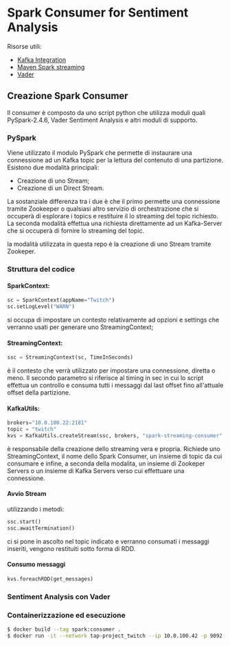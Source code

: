 # Spark Consumer for Sentiment Analysis
Risorse utili:
- [Kafka Integration](https://spark.apache.org/docs/2.1.0/streaming-kafka-0-8-integration.html)
- [Maven Spark streaming](https://mvnrepository.com/artifact/org.apache.spark/spark-streaming-kafka-0-8-assembly_2.11)
- [Vader](https://github.com/cjhutto/vaderSentiment)

## Creazione Spark Consumer
Il consumer è composto da uno script python che utilizza moduli quali PySpark-2.4.6, Vader Sentiment Analysis e altri moduli di supporto. 

### PySpark
Viene utilizzato il modulo PySpark che permette di instaurare una connessione ad un Kafka topic per la lettura del contenuto di una partizione.
Esistono due modalità principali:
- Creazione di uno Stream;
- Creazione di un Direct Stream.

La sostanziale differenza tra i due è che il primo permette una connessione tramite Zookeeper o qualsiasi altro servizio di orchestrazione che si occuperà di esplorare i topics e restituire il lo streaming del topic richiesto. La seconda modalità effettua una richiesta direttamente ad un Kafka-Server che si occuperà di fornire lo streaming del topic.

la modalità utilizzata in questa repo è la creazione di uno Stream tramite Zookeper.

### Struttura del codice
#### SparkContext: 
```py
sc = SparkContext(appName="Twitch")
sc.setLogLevel("WARN")
```
si occupa di impostare un contesto relativamente ad opzioni e settings che verranno usati per generare uno StreamingContext;

#### StreamingContext: 
```py
ssc = StreamingContext(sc, TimeInSeconds)
```
è il contesto che verrà utilizzato per impostare una connessione, diretta o meno. Il secondo parametro si riferisce al timing in sec in cui lo script effettua un controllo e consuma tutti i messaggi dal last offset fino all'attuale offset della partizione.

#### KafkaUtils: 
```py
brokers="10.0.100.22:2181"
topic = "twitch"
kvs = KafkaUtils.createStream(ssc, brokers, "spark-streaming-consumer", {topic: 1})
```
è responsabile della creazione dello streaming vera e propria. Richiede uno StreamingContext, il nome dello Spark Consumer, un insieme di topic da cui consumare e infine, a seconda della modalita, un insieme di Zookeper Servers o un insieme di Kafka Servers verso cui effettuare una connessione.

#### Avvio Stream
utilizzando i metodi:
```py
ssc.start()
ssc.awaitTermination()
```
ci si pone in ascolto nel topic indicato e verranno consumati i messaggi inseriti, vengono restituiti sotto forma di RDD.

#### Consumo messaggi
```py
kvs.foreachRDD(get_messages)
```

### Sentiment Analysis con Vader


### Containerizzazione ed esecuzione

```sh
$ docker build --tag spark:consumer .
$ docker run -it --network tap-project_twitch --ip 10.0.100.42 -p 9092 --name twitch-spark spark:consumer 
```



